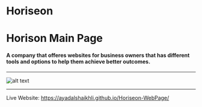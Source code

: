 # Horiseon

# Horison Main Page

#### A company that offeres websites for business owners that has different tools and options to help them achieve better outcomes.

---
![alt text](https://i.imgur.com/4FF4Pvf.png "Website Screen Shot")

---
Live Website: https://ayadalshaikhli.github.io/Horiseon-WebPage/
